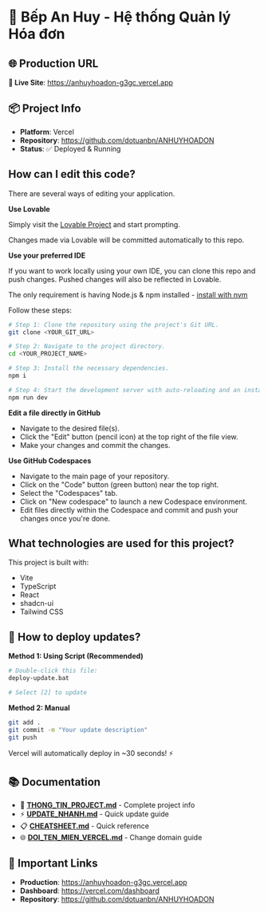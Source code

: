 # 🏢 Bếp An Huy - Hệ thống Quản lý Hóa đơn

## 🌐 Production URL

**🚀 Live Site**: https://anhuyhoadon-g3gc.vercel.app

## 📦 Project Info

- **Platform**: Vercel
- **Repository**: https://github.com/dotuanbn/ANHUYHOADON
- **Status**: ✅ Deployed & Running

## How can I edit this code?

There are several ways of editing your application.

**Use Lovable**

Simply visit the [Lovable Project](https://lovable.dev/projects/311960ec-374f-44e2-ac82-a85b40615bfe) and start prompting.

Changes made via Lovable will be committed automatically to this repo.

**Use your preferred IDE**

If you want to work locally using your own IDE, you can clone this repo and push changes. Pushed changes will also be reflected in Lovable.

The only requirement is having Node.js & npm installed - [install with nvm](https://github.com/nvm-sh/nvm#installing-and-updating)

Follow these steps:

```sh
# Step 1: Clone the repository using the project's Git URL.
git clone <YOUR_GIT_URL>

# Step 2: Navigate to the project directory.
cd <YOUR_PROJECT_NAME>

# Step 3: Install the necessary dependencies.
npm i

# Step 4: Start the development server with auto-reloading and an instant preview.
npm run dev
```

**Edit a file directly in GitHub**

- Navigate to the desired file(s).
- Click the "Edit" button (pencil icon) at the top right of the file view.
- Make your changes and commit the changes.

**Use GitHub Codespaces**

- Navigate to the main page of your repository.
- Click on the "Code" button (green button) near the top right.
- Select the "Codespaces" tab.
- Click on "New codespace" to launch a new Codespace environment.
- Edit files directly within the Codespace and commit and push your changes once you're done.

## What technologies are used for this project?

This project is built with:

- Vite
- TypeScript
- React
- shadcn-ui
- Tailwind CSS

## 🚀 How to deploy updates?

**Method 1: Using Script (Recommended)**
```bash
# Double-click this file:
deploy-update.bat

# Select [2] to update
```

**Method 2: Manual**
```bash
git add .
git commit -m "Your update description"
git push
```

Vercel will automatically deploy in ~30 seconds! ⚡

## 📚 Documentation

- 📖 **[THONG_TIN_PROJECT.md](./THONG_TIN_PROJECT.md)** - Complete project info
- ⚡ **[UPDATE_NHANH.md](./UPDATE_NHANH.md)** - Quick update guide
- 📋 **[CHEATSHEET.md](./CHEATSHEET.md)** - Quick reference
- 🌐 **[DOI_TEN_MIEN_VERCEL.md](./DOI_TEN_MIEN_VERCEL.md)** - Change domain guide

## 🔗 Important Links

- **Production**: https://anhuyhoadon-g3gc.vercel.app
- **Dashboard**: https://vercel.com/dashboard
- **Repository**: https://github.com/dotuanbn/ANHUYHOADON
